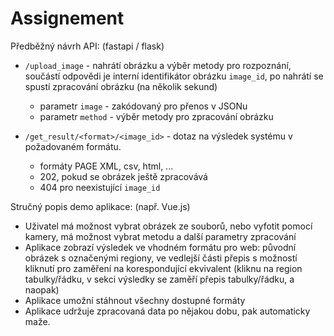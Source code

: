 # Assignement

Předběžný návrh API: (fastapi / flask)

* `/upload_image` - nahrátí obrázku a výběr metody pro rozpoznání, součástí odpovědi je interní identifikátor obrázku `image_id`, po nahrátí se
 spustí zpracování obrázku (na několik sekund)

  * parametr `image` - zakódovaný pro přenos v JSONu
  * parametr `method` - výběr metody pro zpracování obrázku

* `/get_result/<format>/<image_id>` - dotaz na výsledek systému v požadovaném formátu.

  * formáty PAGE XML, csv, html, ...
  * 202, pokud se obrázek ještě zpracovává
  * 404 pro neexistující `image_id`

Stručný popis demo aplikace: (např. Vue.js)

* Uživatel má možnost vybrat obrázek ze souborů, nebo vyfotit pomocí kamery, má možnost vybrat metodu a další parametry zpracování
* Aplikace zobrazí výsledek ve vhodném formátu pro web: původní obrázek s označenými regiony, ve vedlejší části přepis s možností kliknutí
 pro zaměření na korespondující ekvivalent (kliknu na region  tabulky/řádku, v sekci výsledky se zaměří přepis tabulky/řádku,  a naopak)
* Aplikace umožní stáhnout všechny dostupné formáty
* Aplikace udržuje zpracovaná data po nějakou dobu, pak automaticky maže.
